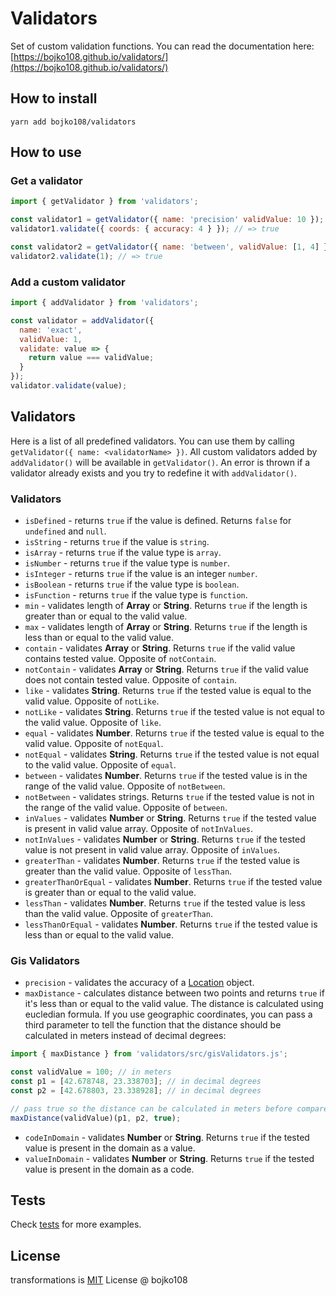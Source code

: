 # Validators

Set of custom validation functions. You can read the documentation here: [https://bojko108.github.io/validators/](https://bojko108.github.io/validators/)

## How to install

```
yarn add bojko108/validators
```

## How to use

### Get a validator

```js
import { getValidator } from 'validators';

const validator1 = getValidator({ name: 'precision' validValue: 10 });
validator1.validate({ coords: { accuracy: 4 } }); // => true

const validator2 = getValidator({ name: 'between', validValue: [1, 4] });
validator2.validate(1); // => true
```

### Add a custom validator

```js
import { addValidator } from 'validators';

const validator = addValidator({
  name: 'exact',
  validValue: 1,
  validate: value => {
    return value === validValue;
  }
});
validator.validate(value);
```

## Validators

Here is a list of all predefined validators. You can use them by calling `getValidator({ name: <validatorName> })`. All custom validators added by `addValidator()` will be available in `getValidator()`. An error is thrown if a validator already exists and you try to redefine it with `addValidator()`.

### Validators

- `isDefined` - returns `true` if the value is defined. Returns `false` for `undefined` and `null`.
- `isString` - returns `true` if the value is `string`.
- `isArray` - returns `true` if the value type is `array`.
- `isNumber` - returns `true` if the value type is `number`.
- `isInteger` - returns `true` if the value is an integer `number`.
- `isBoolean` - returns `true` if the value type is `boolean`.
- `isFunction` - returns `true` if the value type is `function`.
- `min` - validates length of **Array** or **String**. Returns `true` if the length is greater than or equal to the valid value.
- `max` - validates length of **Array** or **String**. Returns `true` if the length is less than or equal to the valid value.
- `contain` - validates **Array** or **String**. Returns `true` if the valid value contains tested value. Opposite of `notContain`.
- `notContain` - validates **Array** or **String**. Returns `true` if the valid value does not contain tested value. Opposite of `contain`.
- `like` - validates **String**. Returns `true` if the tested value is equal to the valid value. Opposite of `notLike`.
- `notLike` - validates **String**. Returns `true` if the tested value is not equal to the valid value. Opposite of `like`.
- `equal` - validates **Number**. Returns `true` if the tested value is equal to the valid value. Opposite of `notEqual`.
- `notEqual` - validates **String**. Returns `true` if the tested value is not equal to the valid value. Opposite of `equal`.
- `between` - validates **Number**. Returns `true` if the tested value is in the range of the valid value. Opposite of `notBetween`.
- `notBetween` - validates strings. Returns `true` if the tested value is not in the range of the valid value. Opposite of `between`.
- `inValues` - validates **Number** or **String**. Returns `true` if the tested value is present in valid value array. Opposite of `notInValues`.
- `notInValues` - validates **Number** or **String**. Returns `true` if the tested value is not present in valid value array. Opposite of `inValues`.
- `greaterThan` - validates **Number**. Returns `true` if the tested value is greater than the valid value. Opposite of `lessThan`.
- `greaterThanOrEqual` - validates **Number**. Returns `true` if the tested value is greater than or equal to the valid value.
- `lessThan` - validates **Number**. Returns `true` if the tested value is less than the valid value. Opposite of `greaterThan`.
- `lessThanOrEqual` - validates **Number**. Returns `true` if the tested value is less than or equal to the valid value.

### Gis Validators

- `precision` - validates the accuracy of a [Location](https://docs.expo.io/versions/latest/sdk/location/#type-location) object.
- `maxDistance` - calculates distance between two points and returns `true` if it's less than or equal to the valid value. The distance is calculated using eucledian formula. If you use geographic coordinates, you can pass a third parameter to tell the function that the distance should be calculated in meters instead of decimal degrees:

```js
import { maxDistance } from 'validators/src/gisValidators.js';

const validValue = 100; // in meters
const p1 = [42.678748, 23.338703]; // in decimal degrees
const p2 = [42.678803, 23.338928]; // in decimal degrees

// pass true so the distance can be calculated in meters before compared to the valid value
maxDistance(validValue)(p1, p2, true);
```

- `codeInDomain` - validates **Number** or **String**. Returns `true` if the tested value is present in the domain as a value.
- `valueInDomain` - validates **Number** or **String**. Returns `true` if the tested value is present in the domain as a code.

## Tests

Check [tests](https://github.com/bojko108/validators/tree/master/tests) for more examples.

## License

transformations is [MIT](https://github.com/bojko108/validators/tree/master/LICENSE) License @ bojko108
